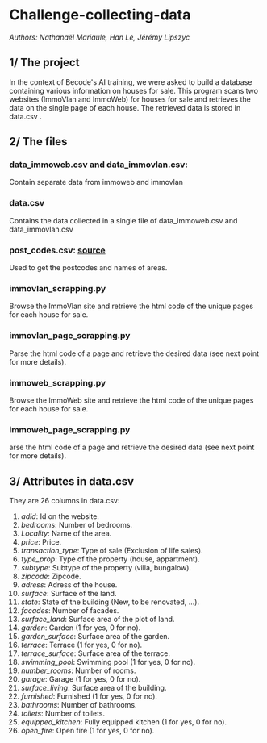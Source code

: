 # Challenge-collecting-data

_Authors: Nathanaël Mariaule, Han Le, Jérémy Lipszyc_

## 1/ The project

In the context of Becode's AI training, we were asked to build a database containing various information on houses for sale.
This program scans two websites (ImmoVlan and ImmoWeb) for houses for sale and retrieves the data on the single page of each house.
The retrieved data is stored in data.csv .

## 2/ The files

### data_immoweb.csv and data_immovlan.csv:
Contain separate data from immoweb and immovlan

### data.csv
Contains the data collected in a single file of data_immoweb.csv and data_immovlan.csv

### post_codes.csv: [source](https://public.opendatasoft.com/explore/dataset/liste-des-codes-postaux-belges-fr/table/?flg=fr)
Used to get the postcodes and names of areas.

### immovlan_scrapping.py
Browse the ImmoVlan site and retrieve the html code of the unique pages for each house for sale.

### immovlan_page_scrapping.py
Parse the html code of a page and retrieve the desired data (see next point for more details).

### immoweb_scrapping.py
Browse the ImmoWeb site and retrieve the html code of the unique pages for each house for sale.

### immoweb_page_scrapping.py
arse the html code of a page and retrieve the desired data (see next point for more details).


## 3/ Attributes in data.csv
They are 26 columns in data.csv:

1. *adid*: Id on the website.
2. *bedrooms*: Number of bedrooms.
3. *Locality*: Name of the area.
4. *price*: Price.
5. *transaction_type*: Type of sale (Exclusion of life sales).
6. *type_prop*: Type of the property (house, appartment).
7. *subtype*: Subtype of the property (villa, bungalow).
8. *zipcode*: Zipcode.
9. *adress*: Adress of the house.
10. *surface*: Surface of the land.
11. *state*: State of the building (New, to be renovated, ...).
12. *facades*: Number of facades.
13. *surface_land*: Surface area of the plot of land.
14. *garden*: Garden (1 for yes, 0 for no).
15. *garden_surface*: Surface area of the garden.
16. *terrace*: Terrace (1 for yes, 0 for no).
17. *terrace_surface*: Surface area of the terrace.
18. *swimming_pool*: Swimming pool (1 for yes, 0 for no).
19. *number_rooms*: Number of rooms.
20. *garage*: Garage (1 for yes, 0 for no).
21. *surface_living*: Surface area of the building.
22. *furnished*: Furnished (1 for yes, 0 for no).
23. *bathrooms*: Number of bathrooms.
24. *toilets*: Number of toilets.
25. *equipped_kitchen*: Fully equipped kitchen (1 for yes, 0 for no).
26. *open_fire*: Open fire (1 for yes, 0 for no).

